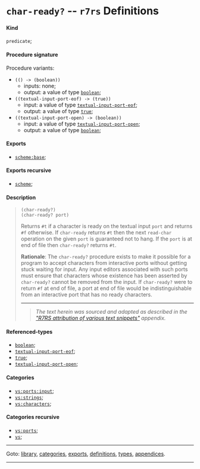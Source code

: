 

<a id='definition__r7rs__char-ready_3f'></a>

# `char-ready?` -- `r7rs` Definitions


<a id='definition__r7rs__char-ready_3f__kind'></a>

#### Kind

`predicate`;


<a id='definition__r7rs__char-ready_3f__procedure-signature'></a>

#### Procedure signature

Procedure variants:
 * `(() -> (boolean))`
   * inputs: none;
   * output: a value of type [`boolean`](../../r7rs/types/boolean.md#type__r7rs__boolean);
 * `((textual-input-port-eof) -> (true))`
   * input: a value of type [`textual-input-port-eof`](../../r7rs/types/textual-input-port-eof.md#type__r7rs__textual-input-port-eof);
   * output: a value of type [`true`](../../r7rs/types/true.md#type__r7rs__true);
 * `((textual-input-port-open) -> (boolean))`
   * input: a value of type [`textual-input-port-open`](../../r7rs/types/textual-input-port-open.md#type__r7rs__textual-input-port-open);
   * output: a value of type [`boolean`](../../r7rs/types/boolean.md#type__r7rs__boolean);


<a id='definition__r7rs__char-ready_3f__exports'></a>

#### Exports

 * [`scheme:base`](../../r7rs/exports/scheme_3a_base.md#export__r7rs__scheme_3a_base);


<a id='definition__r7rs__char-ready_3f__exports-recursive'></a>

#### Exports recursive

 * [`scheme`](../../r7rs/exports/scheme.md#export__r7rs__scheme);


<a id='definition__r7rs__char-ready_3f__description'></a>

#### Description

> ````
> (char-ready?)
> (char-ready? port)
> ````
> 
> 
> Returns `#t` if a character is ready on the textual input `port` and
> returns `#f` otherwise.  If `char-ready` returns `#t` then
> the next `read-char` operation on the given `port` is guaranteed
> not to hang.  If the `port` is at end of file then `char-ready?`
> returns `#t`.
> 
> **Rationale**:  The `char-ready?` procedure exists to make it possible for a program to
> accept characters from interactive ports without getting stuck waiting for
> input.  Any input editors associated with such ports must ensure that
> characters whose existence has been asserted by `char-ready?` cannot
> be removed from the input.  If `char-ready?` were to return `#f` at end of
> file, a port at end of file would be indistinguishable from an interactive
> port that has no ready characters.
> 
> 
> ----
> > *The text herein was sourced and adapted as described in the ["R7RS attribution of various text snippets"](../../r7rs/appendices/attribution.md#appendix__r7rs__attribution) appendix.*


<a id='definition__r7rs__char-ready_3f__referenced-types'></a>

#### Referenced-types

 * [`boolean`](../../r7rs/types/boolean.md#type__r7rs__boolean);
 * [`textual-input-port-eof`](../../r7rs/types/textual-input-port-eof.md#type__r7rs__textual-input-port-eof);
 * [`true`](../../r7rs/types/true.md#type__r7rs__true);
 * [`textual-input-port-open`](../../r7rs/types/textual-input-port-open.md#type__r7rs__textual-input-port-open);


<a id='definition__r7rs__char-ready_3f__categories'></a>

#### Categories

 * [`vs:ports:input`](../../r7rs/categories/vs_3a_ports_3a_input.md#category__r7rs__vs_3a_ports_3a_input);
 * [`vs:strings`](../../r7rs/categories/vs_3a_strings.md#category__r7rs__vs_3a_strings);
 * [`vs:characters`](../../r7rs/categories/vs_3a_characters.md#category__r7rs__vs_3a_characters);


<a id='definition__r7rs__char-ready_3f__categories-recursive'></a>

#### Categories recursive

 * [`vs:ports`](../../r7rs/categories/vs_3a_ports.md#category__r7rs__vs_3a_ports);
 * [`vs`](../../r7rs/categories/vs.md#category__r7rs__vs);

----

Goto: [library](../../r7rs/_index.md#library__r7rs), [categories](../../r7rs/categories/_index.md#toc__r7rs__categories), [exports](../../r7rs/exports/_index.md#toc__r7rs__exports), [definitions](../../r7rs/definitions/_index.md#toc__r7rs__definitions), [types](../../r7rs/types/_index.md#toc__r7rs__types), [appendices](../../r7rs/appendices/_index.md#toc__r7rs__appendices).

----

